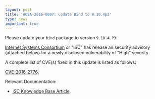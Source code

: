 ```yaml
---
layout: post
title: 'AOSA-2016-0007: update Bind to 9.10.4p3'
type: news
important: true
---
```


Please update your `bind` package to version `9.10.4.P3`.

[Internet Systems Consortium](https://www.isc.org/) or "ISC" has release an security advisory (attached below) for a newly disclosed vulnerability of "High" severity.

A complete list of CVE(s) fixed in this update is listed as follows:

[CVE-2016-2776](https://web.nvd.nist.gov/view/vuln/detail?vulnId=CVE-2016-2776).

Relevant Documentation:

- [ISC Knowledge Base Article](https://kb.isc.org/article/AA-01419/0).
